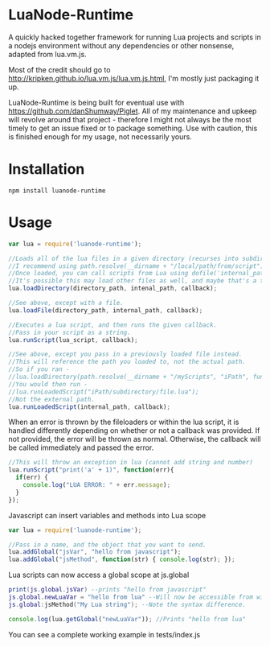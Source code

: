 LuaNode-Runtime
===============

A quickly hacked together framework for running Lua projects and scripts in a nodejs environment without any dependencies or other nonsense, adapted from lua.vm.js.

Most of the credit should go to http://kripken.github.io/lua.vm.js/lua.vm.js.html, I'm mostly just packaging it up.

LuaNode-Runtime is being built for eventual use with https://github.com/danShumway/Piglet.  All of my maintenance and upkeep will revolve around that project - therefore I might not always be the most timely to get an issue fixed or to package something.  Use with caution, this is finished enough for my usage, not necessarily yours.

Installation
===============
```
npm install luanode-runtime
```

Usage
==============


```js
var lua = require('luanode-runtime');

//Loads all of the lua files in a given directory (recurses into subdirectory) to an internal directory of your choice.
//I recommend using path.resolve(__dirname + "/local/path/from/script"), to simplify and remove errors.
//Once loaded, you can call scripts from Lua using dofile('internal_path/file.lua')
//It's possible this may load other files as well, and maybe that's a thing you want for internal lua referencing?  So many possiblities!
lua.loadDirectory(directory_path, intenal_path, callback);

//See above, except with a file.
lua.loadFile(directory_path, internal_path, callback);

//Executes a lua script, and then runs the given callback.
//Pass in your script as a string.
lua.runScript(lua_script, callback);

//See above, except you pass in a previously loaded file instead.
//This will reference the path you loaded to, not the actual path.
//So if you ran - 
//lua.loadDirectory(path.resolve(__dirname + "/myScripts", "iPath", function(err) { });
//You would then run - 
//lua.runLoadedScript("iPath/subdirectory/file.lua");
//Not the external path.
lua.runLoadedScript(internal_path, callback);
```
When an error is thrown by the fileloaders or within the lua script, it is handled differently depending on whether or not a callback was provided.  If not provided, the error will be thrown as normal.  Otherwise, the callback will be called immediately and passed the error.

```js
//This will throw an exception in lua (cannot add string and number)
lua.runScript("print('a' + 1)", function(err){
  if(err) {
    console.log("LUA ERROR: " + err.message);
  }
});
```

Javascript can insert variables and methods into Lua scope

```js
var lua = require('luanode-runtime');

//Pass in a name, and the object that you want to send.
lua.addGlobal("jsVar", "hello from javascript");
lua.addGlobal("jsMethod", function(str) { console.log(str); });
```

Lua scripts can now access a global scope at js.global

```lua
print(js.global.jsVar) --prints "hello from javascript"
js.global.newLuaVar = "hello from lua" --Will now be accessible from within javascript.
js.global:jsMethod("My Lua string"); --Note the syntax difference.
```

```js
console.log(lua.getGlobal("newLuaVar")); //Prints "hello from lua"
```

You can see a complete working example in tests/index.js

